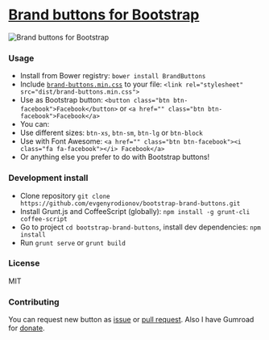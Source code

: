 # [Brand buttons for Bootstrap](http://evgenyrodionov.github.io/bootstrap-brand-buttons/)
![Brand buttons for Bootstrap][1]

### Usage
 * Install from Bower registry: `bower install BrandButtons`
 * Include [`brand-buttons.min.css`][2] to your file: `<link rel="stylesheet" src="dist/brand-buttons.min.css">`
 * Use as Bootstrap button: `<button class="btn btn-facebook">Facebook</button>` or `<a href="" class="btn btn-facebook">Facebook</a>`
 * You can:
  * Use different sizes: `btn-xs`, `btn-sm`, `btn-lg` or `btn-block`
  * Use with Font Awesome: `<a href="" class="btn btn-facebook"><i class="fa fa-facebook"></i> Facebook</a>`
  * Or anything else you prefer to do with Bootstrap buttons!

### Development install
 * Clone repository `git clone https://github.com/evgenyrodionov/bootstrap-brand-buttons.git`
 * Install Grunt.js and CoffeeScript (globally): `npm install -g grunt-cli coffee-script`
 * Go to project `cd bootstrap-brand-buttons`, install dev dependencies: `npm install`
 * Run `grunt serve` or `grunt build`

### License
MIT

### Contributing
You can request new button as [issue](https://github.com/evgenyrodionov/bootstrap-brand-buttons/issues) or [pull request](https://github.com/evgenyrodionov/bootstrap-brand-buttons/pulls). Also I have Gumroad for  [donate](https://gumroad.com/l/bootstrap-brand-buttons).

  [1]: http://i.imgur.com/5fl8HOF.png
  [2]: https://github.com/evgenyrodionov/bootstrap-brand-buttons/blob/master/dist/brand-buttons.min.css
